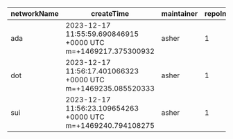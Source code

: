 | networkName | createTime                                                   | maintainer | repoIndex | repoURL                                                 | branchName | commitId1URL                                                                                            | commitId2URL                                                                                            | keyfile                         | simpleCompareURL                                                                                               | originCompareURL                                                                                                                                    |
| ----------- | ------------------------------------------------------------ | ---------- | --------- | ------------------------------------------------------- | ---------- | ------------------------------------------------------------------------------------------------------- | ------------------------------------------------------------------------------------------------------- | ------------------------------- | -------------------------------------------------------------------------------------------------------------- | --------------------------------------------------------------------------------------------------------------------------------------------------- |
| ada         | 2023-12-17 11:55:59.690846915 +0000 UTC m=+1469217.375300932 | asher      | 1         | [link](https://github.com/input-output-hk/cardano-node) | master     | [link](https://github.com/input-output-hk/cardano-node/commit/ee9322db5533084b28489473431b576342855fa9) | [link](https://github.com/input-output-hk/cardano-node/commit/441cb3c0934ce141c0d7feb1194c276a8befa4b1) | ./cardano-node/src/Cardano/Node | [link](https://github.com/yushion-safulet/weekly-update/compare/ada_master_1_ee9322db...ada_master_1_441cb3c0) | [link](https://github.com/input-output-hk/cardano-node/compare/ee9322db5533084b28489473431b576342855fa9...441cb3c0934ce141c0d7feb1194c276a8befa4b1) |
| dot         | 2023-12-17 11:56:17.401066323 +0000 UTC m=+1469235.085520333 | asher      | 1         | [link](https://github.com/paritytech/polkadot-sdk)      | master     | [link](https://github.com/paritytech/polkadot-sdk/commit/e5b2adac7ad5c44f0231af808e18258f4599c882)      | [link](https://github.com/paritytech/polkadot-sdk/commit/64d52f225e127575b51ab7fdf677783f5cd497f4)      | ./substrate/frame               | [link](https://github.com/yushion-safulet/weekly-update/compare/dot_master_1_e5b2adac...dot_master_1_64d52f22) | [link](https://github.com/paritytech/polkadot-sdk/compare/e5b2adac7ad5c44f0231af808e18258f4599c882...64d52f225e127575b51ab7fdf677783f5cd497f4)      |
| sui         | 2023-12-17 11:56:23.109654263 +0000 UTC m=+1469240.794108275 | asher      | 1         | [link](https://github.com/MystenLabs/su)                | main       | [link](https://github.com/MystenLabs/sui/commit/db377d21ee7346f2d6c1ac9e8e4f26a7eeb114c3)               | [link](https://github.com/MystenLabs/sui/commit/399df171beab4f5b160236239711fccb87a32fed)               | ./crates/sui-core/src           | [link](https://github.com/yushion-safulet/weekly-update/compare/sui_main_1_db377d21...sui_main_1_399df171)     | [link](https://github.com/MystenLabs/sui/compare/db377d21ee7346f2d6c1ac9e8e4f26a7eeb114c3...399df171beab4f5b160236239711fccb87a32fed)               |

